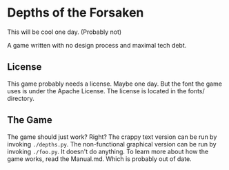 Depths of the Forsaken
======================

This will be cool one day. (Probably not)

A game written with no design process and maximal tech debt.

## License

This game probably needs a license. Maybe one day.
But the font the game uses is under the Apache License. The license is located in the fonts/ directory.

## The Game

The game should just work? Right? The crappy text version can be run by invoking `./depths.py`.
The non-functional graphical version can be run by invoking `./foo.py`. It doesn't do anything.
To learn more about how the game works, read the Manual.md. Which is probably out of date.
